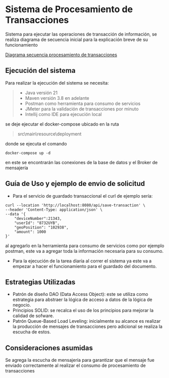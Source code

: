 # Sistema de Procesamiento de Transacciones

Sistema para ejecutar las operaciones de transacción de información, se realiza diagrama de secuencia inicial para la explicación breve de su funcionamiento

[Diagrama secuencia procesamiento de transacciones](https://app.diagrams.net/#HMariaVasquez%2Ftransactions-processing-system%2Fmain%2Ftransaction-processing-system.drawio#%7B%22pageId%22%3A%222YBvvXClWsGukQMizWep%22%7D)

## Ejecución del sistema
Para realizar la ejecución del sistema se necesita:

> - Java versión 21 
> - Maven versión 3.8 en adelante
> - Postman como herramienta para consumo de servicios
> - JMeter para la validación de transacciones por minuto
> - Intellij como IDE para ejecución local

se deje ejecutar el docker-compose ubicado en la ruta 

> src\main\resource\deployment

donde se ejecuta el comando

````
docker-compose up -d
````

en este se encontrarán las conexiones de la base de datos y el Broker de mensajería

## Guía de Uso y ejemplo de envio de solicitud

- Para el servicio de guardado transaccional el curl de ejemplo sería:

````
curl --location 'http://localhost:8080/api/save-transaction' \
--header 'Content-Type: application/json' \
--data '{
    "deviceNumber":21343,
    "userId": "8732UYB",
    "geoPosition": "102938",
    "amount": 1000
}'
````

al agregarlo en la herramienta para consumo de servicios como por ejemplo postman, este va a agregar toda la información necesaria para su consumo.

- Para la ejecución de la tarea diaría al correr el sistema ya este va a empezar a hacer el funcionamiento para el guardado del documento.

## Estrategias Utilizadas

- Patrón de diseño DAO (Data Access Object): este se utiliza como estrategia para abstraer la lógica de acceso a datos de la lógica de negocio.
- Principios SOLID: se recalca el uso de los principios para mejorar la calidad de sofware.
- Patrón Queue-Based Load Leveling: inicialmente su alcance es realizar la producción de mensajes de transacciones pero adicional se realiza la escucha de estos.

## Consideraciones asumidas

Se agrega la escucha de mensajería para garantizar que el mensaje fue enviado correctamente al realizar el consumo de procesamiento de transacciones